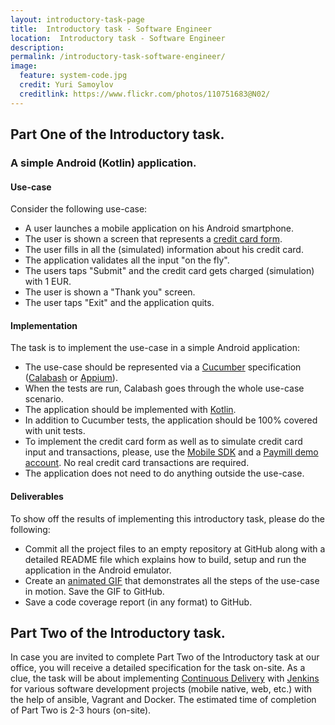 ```yaml
---
layout: introductory-task-page 
title:  Introductory task - Software Engineer 
location:  Introductory task - Software Engineer 
description:  
permalink: /introductory-task-software-engineer/
image:
  feature: system-code.jpg 
  credit: Yuri Samoylov 
  creditlink: https://www.flickr.com/photos/110751683@N02/
---
```



## Part One of the Introductory task.

### A simple Android (Kotlin) application.

#### Use-case

Consider the following use-case:

- A user launches a mobile application on his Android smartphone.
- The user is shown a screen that represents a [credit card form](http://bradfrost.com/blog/post/single-field-credit-card-input-pattern/).
- The user fills in all the (simulated) information about his credit card.
- The application validates all the input "on the fly".
- The users taps "Submit" and the credit card gets charged (simulation) with 1 EUR.
- The user is shown a "Thank you" screen.
- The user taps "Exit" and the application quits.

#### Implementation

The task is to implement the use-case in a simple Android application:

- The use-case should be represented via a [Cucumber](https://cucumber.io/blog/2017/05/15/intro-to-bdd-and-tdd) specification ([Calabash](http://calaba.sh/) or [Appium](http://appium.io/)).
- When the tests are run, Calabash goes through the whole use-case scenario.
- The application should be implemented with [Kotlin](https://developer.android.com/kotlin/index.html).
- In addition to Cucumber tests, the application should be 100% covered with unit tests.
- To implement the credit card form as well as to simulate credit card input and transactions, please, use the [Mobile SDK](https://developers.paymill.com/guides/integration/mobile-sdk) and a [Paymill demo account](http://paymill.de). No real credit card transactions are required.
- The application does not need to do anything outside the use-case.

#### Deliverables

To show off the results of implementing this introductory task, please do the following:

- Commit all the project files to an empty repository at GitHub along with a detailed README file which explains how to build, setup and run the application in the Android emulator.
- Create an [animated GIF](http://www.screentogif.com/) that demonstrates all the steps of the use-case in motion. Save the GIF to GitHub.
- Save a code coverage report (in any format) to GitHub.

## Part Two of the Introductory task.

In case you are invited to complete Part Two of the Introductory task at our office, you will receive a detailed specification for the task on-site. As a clue, the task will be about implementing [Continuous Delivery](https://continuousdelivery.com/) with [Jenkins](https://jenkins.io/solutions/pipeline/) for various software development projects (mobile native, web, etc.) with the help of ansible, Vagrant and Docker. The estimated time of completion of Part Two is 2-3 hours (on-site).
